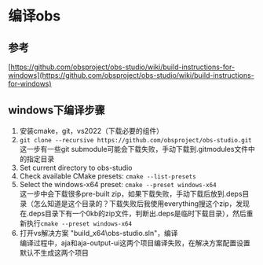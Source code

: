 # 编译obs


## 参考

[https://github.com/obsproject/obs-studio/wiki/build-instructions-for-windows](https://github.com/obsproject/obs-studio/wiki/build-instructions-for-windows)

## windows下编译步骤

1. 安装cmake，git，vs2022（下载必要的组件）
1. `git clone --recursive https://github.com/obsproject/obs-studio.git`  
这一步有一些git submodule可能会下载失败，手动下载到.gitmodules文件中的指定目录
2. Set current directory to obs-studio
3. Check available CMake presets: `cmake --list-presets`
4. Select the windows-x64 preset: `cmake --preset windows-x64`  
这一步中会下载很多pre-built zip，如果下载失败，手动下载后放到.deps目录（怎么知道是这个目录的？下载失败后我使用everything搜这个zip，发现在.deps目录下有一个0kb的zip文件，判断出.deps是临时下载目录），然后重新执行`cmake --preset windows-x64`
5. 打开vs解决方案 "build_x64\obs-studio.sln"，编译  
编译过程中，aja和aja-output-ui这两个项目编译失败，在解决方案配置设置默认不生成这两个项目


